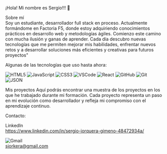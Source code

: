 ¡Hola! Mi nombre es Sergio!!! 👋

Sobre mí <br>
Soy un estudiante, desarrollador full stack en proceso. Actualmente formándome en Factoria F5, donde estoy adquiriendo conocimientos prácticos en desarrollo web y metodologías ágiles.
Comienzo este camino con mucha ilusión y ganas de aprender. Cada día descubro nuevas tecnologías que me permiten mejorar mis habilidades, enfrentar nuevos retos y a desarrollar soluciones más eficientes y creativas para futuros proyectos"


Algunas de las tecnologías que uso hasta ahora:

![HTML5](https://img.shields.io/badge/HTML5-E34F26?style=for-the-badge&logo=html5&logoColor=white)
![JavaScript](https://img.shields.io/badge/JavaScript-323330?style=for-the-badge&logo=javascript&logoColor=F7DF1E)
![CSS3](https://img.shields.io/badge/CSS3-1572B6?style=for-the-badge&logo=css3&logoColor=white)
![VSCode](https://img.shields.io/badge/VSCode-0078D4?style=for-the-badge&logo=visual%20studio%20code&logoColor=white)
![React](https://img.shields.io/badge/React-20232A?style=for-the-badge&logo=react&logoColor=61DAFB)
![GitHub](https://img.shields.io/badge/GitHub-100000?style=for-the-badge&logo=github&logoColor=white)
![Git](https://img.shields.io/badge/GIT-E44C30?style=for-the-badge&logo=git&logoColor=white)
![JSON](https://img.shields.io/badge/json-5E5C5C?style=for-the-badge&logo=json&logoColor=white)









 
Mis proyectos
Aquí podrás encontrar una muestra de los proyectos en los que he trabajado durante mi formación. Cada proyecto representa un paso en mi evolución como desarrollador y refleja mi compromiso con el aprendizaje continuo.


Contacto:

LinkedIn<br>
[https://www.linkedin.com/in/sergio-jorquera-gimeno-48472934a/ ](https://www.linkedin.com/in/sergio-jorquera-gimeno-48472934a/)

![Gmail](https://img.shields.io/badge/Gmail-D14836?style=for-the-badge&logo=gmail&logoColor=white)<br> sjorkera@gmail.com 




